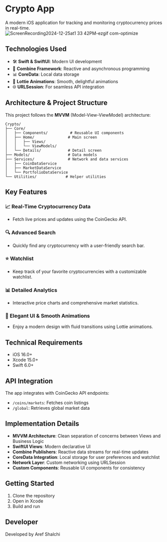 # Crypto App

A modern iOS application for tracking and monitoring cryptocurrency prices in real-time.
![ScreenRecording2024-12-25at1 33 42PM-ezgif com-optimize](https://github.com/user-attachments/assets/e13b1538-b064-4779-9f8d-f62ac0a472d4)

## Technologies Used

- 🛠️ **Swift & SwiftUI**: Modern UI development
- 🔗 **Combine Framework**: Reactive and asynchronous programming
- 📊 **CoreData**: Local data storage
- 🎨 **Lottie Animations**: Smooth, delightful animations
- 🌐 **URLSession**: For seamless API integration

## Architecture & Project Structure

This project follows the **MVVM** (Model-View-ViewModel) architecture:

```
Crypto/
├── Core/
│   ├── Components/          # Reusable UI components
│   ├── Home/               # Main screen
│   │   ├── Views/
│   │   └── ViewModels/
│   └── Details/            # Detail screen
├── Models/                 # Data models
├── Services/               # Network and data services
│   ├── CoinDataService
│   ├── MarketDataService
│   └── PortfolioDataService
└── Utilities/             # Helper utilities
```

## Key Features

### 📈 Real-Time Cryptocurrency Data
- Fetch live prices and updates using the CoinGecko API.

### 🔍 Advanced Search
- Quickly find any cryptocurrency with a user-friendly search bar.

### ⭐ Watchlist
- Keep track of your favorite cryptocurrencies with a customizable watchlist.

### 📊 Detailed Analytics
- Interactive price charts and comprehensive market statistics.

### 🌟 Elegant UI & Smooth Animations
- Enjoy a modern design with fluid transitions using Lottie animations.

## Technical Requirements

- iOS 16.0+
- Xcode 15.0+
- Swift 6.0+

## API Integration

The app integrates with CoinGecko API endpoints:
- `/coins/markets`: Fetches coin listings
- `/global`: Retrieves global market data

## Implementation Details

- **MVVM Architecture**: Clean separation of concerns between Views and Business Logic
- **SwiftUI Views**: Modern declarative UI
- **Combine Publishers**: Reactive data streams for real-time updates
- **CoreData Integration**: Local storage for user preferences and watchlist
- **Network Layer**: Custom networking using URLSession
- **Custom Components**: Reusable UI components for consistency

## Getting Started

1. Clone the repository
2. Open in Xcode
3. Build and run

## Developer

Developed by Aref Shalchi

